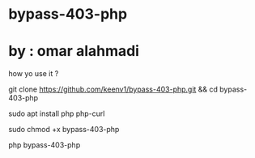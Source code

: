 # bypass-403-php
# by : omar alahmadi

how yo use it ? 

git clone https://github.com/keenv1/bypass-403-php.git && cd bypass-403-php

sudo apt install php php-curl

sudo chmod +x bypass-403-php

php bypass-403-php 

